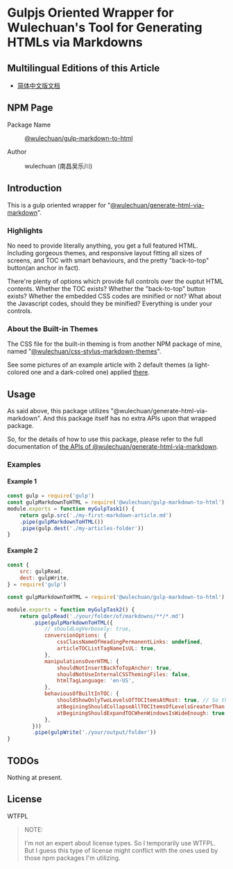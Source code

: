 # Gulpjs Oriented Wrapper for Wulechuan's Tool for Generating HTMLs via Markdowns

## Multilingual Editions of this Article

- [简体中文版文档](../../ReadMe.md)




## NPM Page

<dl>
<dt>Package Name</dt>
<dd>

[@wulechuan/gulp-markdown-to-html](https://www.npmjs.com/package/@wulechuan/gulp-markdown-to-html)

</dd>
<dt>Author</dt>
<dd><p>wulechuan (南昌吴乐川)</p></dd>
</dl>




## Introduction

This is a gulp oriented wrapper for "[@wulechuan/generate-html-via-markdown](https://www.npmjs.com/package/@wulechuan/generate-html-via-markdown)".


### Highlights

No need to provide literally anything, you get a full featured HTML. Including gorgeous themes, and responsive layout fitting all sizes of screens, and TOC with smart behaviours, and the pretty "back-to-top" button(an anchor in fact).

There're plenty of options which provide full controls over the ouptut HTML contents. Whether the TOC exists? Whether the "back-to-top" button exists? Whether the embedded CSS codes are minified or not? What about the Javascript codes, should they be minified? Everything is under your controls.

### About the Built-in Themes

The CSS file for the built-in theming is from another NPM package of mine, named "[@wulechuan/css-stylus-markdown-themes](https://www.npmjs.com/package/@wulechuan/css-stylus-markdown-themes)".

See some pictures of an example article with 2 default themes (a light-colored one and a dark-colred one) applied [there](https://github.com/wulechuan/wulechuan-themes-for-htmls-via-markdowns/blob/master/docs/refs/en-US/application-examples.md).

<!-- 
> IMPORTANT:
>
> This package "@wulechuan/generate-html-via-markdown"(package A) peer-depends upon the css theming pacakge(package B) said above.
> This means when installing pacakge A, npm will **NOT** automatically install package B as well, but rather print some warning messages after installation of package A. **YOU MUST INSTALL PACKAGE B MANUALLY YOURSELF**.
 -->


## Usage

As said above, this package utilizes "@wulechuan/generate-html-via-markdown". And this package itself has no extra APIs upon that wrapped package.

So, for the details of how to use this package, please refer to the full documentation of [the APIs of @wulechuan/generate-html-via-markdown](https://www.npmjs.com/package/@wulechuan/generate-html-via-markdown#api).


### Examples

#### Example 1

```js
const gulp = require('gulp')
const gulpMarkdownToHTML = require('@wulechuan/gulp-markdown-to-html')
module.exports = function myGulpTask1() {
    return gulp.src('./my-first-markdown-article.md')
    .pipe(gulpMarkdownToHTML())
    .pipe(gulp.dest('./my-articles-folder'))
}
```


#### Example 2

```js
const {
    src: gulpRead,
    dest: gulpWrite,
} = require('gulp')

const gulpMarkdownToHTML = require('@wulechuan/gulp-markdown-to-html')

module.exports = function myGulpTask2() {
    return gulpRead('./your/folder/of/markdowns/**/*.md')
        .pipe(gulpMarkdownToHTML({
            // shouldLogVerbosely: true,
            conversionOptions: {
                cssClassNameOfHeadingPermanentLinks: undefined,
                articleTOCListTagNameIsUL: true,
            },
            manipulationsOverHTML: {
                shouldNotInsertBackToTopAnchor: true,
                shouldNotUseInternalCSSThemingFiles: false,
                htmlTagLanguage: 'en-US',
            },
            behaviousOfBuiltInTOC: {
                shouldShowOnlyTwoLevelsOfTOCItemsAtMost: true, // So that the TOC is more concise and clean.
                atBeginingShouldCollapseAllTOCItemsOfLevelsGreaterThan: 1,
                atBeginingShouldExpandTOCWhenWindowsIsWideEnough: true,
            },
        }))
        .pipe(gulpWrite('./your/output/folder'))
}
```






## TODOs

Nothing at present.



## License

WTFPL

> NOTE:
>
> I'm not an expert about license types. So I temporarily use WTFPL. But I guess this type of license might conflict with the ones used by those npm packages I'm utilizing.
